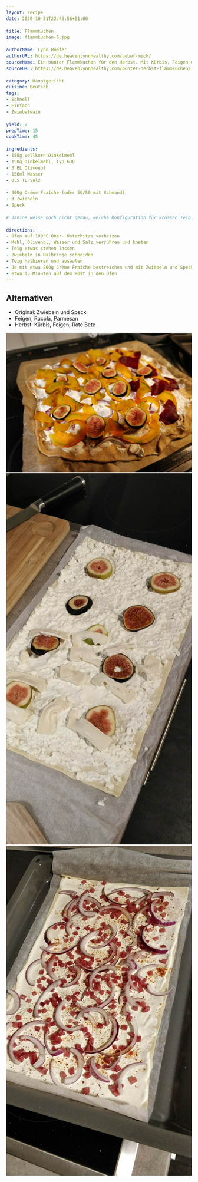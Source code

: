 ```yaml
---
layout: recipe
date: 2020-10-31T22:46:56+01:00

title: Flammkuchen
image: flammkuchen-5.jpg

authorName: Lynn Hoefer
authorURL: https://de.heavenlynnhealthy.com/ueber-mich/
sourceName: Ein bunter Flammkuchen für den Herbst. Mit Kürbis, Feigen und rote Bete. Und einer mit Ziege und...
sourceURL: https://de.heavenlynnhealthy.com/bunter-herbst-flammkuchen/

category: Hauptgericht
cuisine: Deutsch
tags:
- Schnell
- Einfach
- Zwiebelwaie

yield: 2
prepTime: 15
cookTime: 45

ingredients:
- 150g Vollkorn Dinkelmehl
- 150g Dinkelmehl, Typ 630
- 3 EL Olivenöl
- 150ml Wasser
- 0.5 TL Salz

- 400g Crème Fraîche (oder 50/50 mit Schmand)
- 3 Zwiebeln
- Speck

# Janine weiss noch nicht genau, welche Konfiguration für krossen Teig sorgt und will es nochmal ausprobieren

directions:
- Ofen auf 180°C Ober- Unterhitze vorheizen
- Mehl, Olivenöl, Wasser und Salz verrühren und kneten
- Teig etwas stehen lassen
- Zwiebeln in Halbringe schneiden
- Teig halbieren und auswalen
- Je mit etwa 200g Crème Fraîche bestreichen und mit Zwiebeln und Speck belegen
- etwa 15 Minuten auf dem Rost in den Ofen
---
```


## Alternativen
- Original: Zwiebeln und Speck
- Feigen, Rucola, Parmesan
- Herbst: Kürbis, Feigen, Rote Bete

![](flammkuchen.jpg)
![](flammkuchen-3.jpg)
![](flammkuchen-4.jpg)
